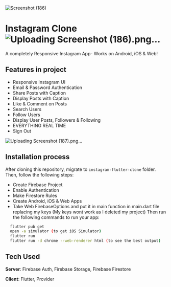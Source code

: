 
![Screenshot (186)](https://github.com/anuragdes/instagramcloneFlutter/assets/100059293/fd111d93-951a-41d8-a397-461a38637c05)

# Instagram Clone![Uploading Screenshot (186).png…]()


A completely Responsive Instagram App- Works on Android, iOS & Web! 

## Features in project
- Responsive Instagram UI
- Email & Password Authentication
- Share Posts with Caption
- Display Posts with Caption
- Like & Comment on Posts
- Search Users
- Follow Users
- Display User Posts, Followers & Following
- EVERYTHING REAL TIME
- Sign Out


![Uploading Screenshot (187).png…]()


## Installation process
After cloning this repository, migrate to ```instagram-flutter-clone``` folder. Then, follow the following steps:
- Create Firebase Project
- Enable Authentication
- Make Firestore Rules
- Create Android, iOS & Web Apps
- Take Web FirebaseOptions and put it in main function in main.dart file replacing my keys (My keys wont work as I deleted my project)
Then run the following commands to run your app:
```bash
  flutter pub get
  open -a simulator (to get iOS Simulator)
  flutter run
  flutter run -d chrome --web-renderer html (to see the best output)
```

## Tech Used
**Server**: Firebase Auth, Firebase Storage, Firebase Firestore

**Client**: Flutter, Provider
    


